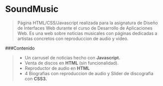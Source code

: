 # SoundMusic
>Página HTML/CSS/Javascript realizada para la asignatura de Diseño de Interfaces Web durante el curso de Desarrollo de Aplicaciones Web. 
>Es una web sobre noticias musicales con páginas dedicadas a artistas concretos con reproduccion de audio y video.

###Contenido
> - Un carrusel de noticias hecho con **Javascript.**
> - Venta de discos en **HTML** (sin funcionalidad).
> - Reproductor de audio en **HTML**
> - 4 Biografias con reproduccion de audio y Slider de discografia con **CSS3.**
